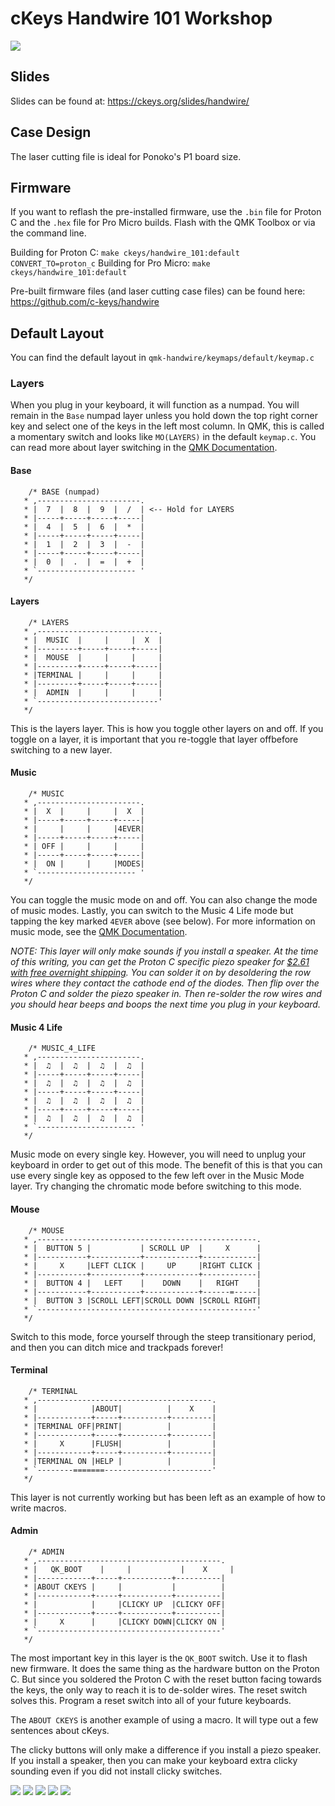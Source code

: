 # cKeys Handwire 101 Workshop

![](https://ckeys.org/images/proton-c-handwire-1.jpg)

## Slides

Slides can be found at: https://ckeys.org/slides/handwire/

## Case Design

The laser cutting file is ideal for Ponoko's P1 board size.

## Firmware

If you want to reflash the pre-installed firmware, use the `.bin` file for Proton C and the `.hex` file for Pro Micro builds. Flash with the QMK Toolbox or via the command line.

Building for Proton C: `make ckeys/handwire_101:default CONVERT_TO=proton_c`
Building for Pro Micro: `make ckeys/handwire_101:default`

Pre-built firmware files (and laser cutting case files) can be found here: https://github.com/c-keys/handwire

## Default Layout

You can find the default layout in `qmk-handwire/keymaps/default/keymap.c`

### Layers

When you plug in your keyboard, it will function as a numpad. You will remain in the `Base` numpad layer unless you hold down the top right corner key and select one of the keys in the left most column. In QMK, this is called a momentary switch and looks like `MO(LAYERS)` in the default `keymap.c`. You can read more about layer switching in the [QMK Documentation](https://beta.docs.qmk.fm/features/feature_advanced_keycodes#switching-and-toggling-layers).

#### Base
```
    /* BASE (numpad)
   * ,-----------------------.
   * |  7  |  8  |  9  |  /  | <-- Hold for LAYERS
   * |-----+-----+-----+-----|
   * |  4  |  5  |  6  |  *  |
   * |-----+-----+-----+-----|
   * |  1  |  2  |  3  |  -  |
   * |-----+-----+-----+-----|
   * |  0  |  .  |  =  |  +  |
   * `---------------------- '
   */
```

#### Layers

```
    /* LAYERS
   * ,---------------------------.
   * |  MUSIC  |     |     |  X  |
   * |---------+-----+-----+-----|
   * |  MOUSE  |     |     |     |
   * |---------+-----+-----+-----|
   * |TERMINAL |     |     |     |
   * |---------+-----+-----+-----|
   * |  ADMIN  |     |     |     |
   * `---------------------------'
   */
```

This is the layers layer. This is how you toggle other layers on and off. If you toggle on a layer, it is important that you re-toggle that layer offbefore switching to a new layer.

#### Music

```
    /* MUSIC
   * ,-----------------------.
   * |  X  |     |     |  X  |
   * |-----+-----+-----+-----|
   * |     |     |     |4EVER|
   * |-----+-----+-----+-----|
   * | OFF |     |     |     |
   * |-----+-----+-----+-----|
   * |  ON |     |     |MODES|
   * `---------------------- '
   */
```

You can toggle the music mode on and off. You can also change the mode of music modes. Lastly, you can switch to the Music 4 Life mode but tapping the key marked `4EVER` above (see below). For more information on music mode, see the [QMK Documentation](https://beta.docs.qmk.fm/features/feature_audio).

_NOTE: This layer will only make sounds if you install a speaker. At the time of this writing, you can get the Proton C specific piezo speaker for [$2.61 with free overnight shipping](https://www.arrow.com/en/products/ast1109mltrq/mallory-sonalert-products). You can solder it on by desoldering the row wires where they contact the cathode end of the diodes. Then flip over the Proton C and solder the piezo speaker in. Then re-solder the row wires and you should hear beeps and boops the next time you plug in your keyboard._

#### Music 4 Life

```
    /* MUSIC_4_LIFE
   * ,-----------------------.
   * |  ♫  |  ♫  |  ♫  |  ♫  |
   * |-----+-----+-----+-----|
   * |  ♫  |  ♫  |  ♫  |  ♫  |
   * |-----+-----+-----+-----|
   * |  ♫  |  ♫  |  ♫  |  ♫  |
   * |-----+-----+-----+-----|
   * |  ♫  |  ♫  |  ♫  |  ♫  |
   * `---------------------- '
   */
```

Music mode on every single key. However, you will need to unplug your keyboard in order to get out of this mode. The benefit of this is that you can use every single key as opposed to the few left over in the Music Mode layer. Try changing the chromatic mode before switching to this mode.

#### Mouse

```
    /* MOUSE
   * ,-------------------------------------------------.
   * |  BUTTON 5 |           | SCROLL UP  |     X      |
   * |-----------+-----------+------------+------------|
   * |     X     |LEFT CLICK |     UP     |RIGHT CLICK |
   * |-----------+-----------+------------+------------|
   * |  BUTTON 4 |   LEFT    |    DOWN    |   RIGHT    |
   * |-----------+-----------+------------+------=-----|
   * |  BUTTON 3 |SCROLL LEFT|SCROLL DOWN |SCROLL RIGHT|
   * `-------------------------------------------------'
   */
```

Switch to this mode, force yourself through the steep transitionary period, and then you can ditch mice and trackpads forever!

#### Terminal

```
    /* TERMINAL
   * ,---------------------------------------.
   * |            |ABOUT|          |    X    |
   * |------------+-----+----------+---------|
   * |TERMINAL OFF|PRINT|          |         |
   * |------------+-----+----------+---------|
   * |     X      |FLUSH|          |         |
   * |------------+-----+----------+---------|
   * |TERMINAL ON |HELP |          |         |
   * `--------=======------------------------'
   */
```

This layer is not currently working but has been left as an example of how to write macros.

#### Admin

```
    /* ADMIN
   * ,-----------------------------------------.
   * |   QK_BOOT    |     |           |    X     |
   * |------------+-----+-----------+----------|
   * |ABOUT CKEYS |     |           |          |
   * |------------+-----+-----------+----------|
   * |            |     |CLICKY UP  |CLICKY OFF|
   * |------------+-----+-----------+----------|
   * |     X      |     |CLICKY DOWN|CLICKY ON |
   * `-----------------------------------------'
   */
```

The most important key in this layer is the `QK_BOOT` switch. Use it to flash new firmware. It does the same thing as the hardware button on the Proton C. But since you soldered the Proton C with the reset button facing towards the keys, the only way to reach it is to de-solder wires. The reset switch solves this. Program a reset switch into all of your future keyboards.

The `ABOUT CKEYS` is another example of using a macro. It will type out a few sentences about cKeys.

The clicky buttons will only make a difference if you install a piezo speaker. If you install a speaker, then you can make your keyboard extra clicky sounding even if you did not install clicky switches.

![](https://ckeys.org/images/proton-c-handwire-2.jpg)
![](https://ckeys.org/images/proton-c-handwire-3.jpg)
![](https://ckeys.org/images/handwire-1.jpg)
![](https://ckeys.org/images/handwire-2.jpg)
![](https://ckeys.org/images/handwire-3.jpg)
